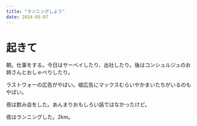 ```yaml
---
title: "ランニングしよう"
date: 2024-05-07
---
```



# 起きて
朝。仕事をする。今日はサーベイしたり、出社したり。後はコンシュルジュのお姉さんとおしゃべりしたり。

ラストウォーの広告がやばい。嘘広告にマックスむらいやかまいたちがいるのもやばい。

夜は飲み会をした。あんまりおもしろい話ではなかったけど。

夜はランニングした。2km。


